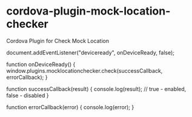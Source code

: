 # cordova-plugin-mock-location-checker
Cordova Plugin for Check Mock Location


document.addEventListener("deviceready", onDeviceReady, false);

function onDeviceReady() {
  window.plugins.mocklocationchecker.check(successCallback, errorCallback);
}

function successCallback(result) {
  console.log(result); // true - enabled, false - disabled
}

function errorCallback(error) {
  console.log(error);
}
